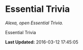 # Essential Trivia
*Alexa, open Essential Trivia.*

Essential Trivia

**Last Updated:** 2016-03-12 17:45:05